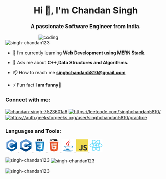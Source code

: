 <h1 align="center">Hi 👋, I'm Chandan Singh</h1>
<h3 align="center">A passionate Software Engineer from India.</h3>
<img align="right" alt="coding" width="400" src="https://cdn.dribbble.com/users/1162077/screenshots/3848914/programmer.gif" >

<p align="left"> <img src="https://komarev.com/ghpvc/?username=singh-chandan123&label=Profile%20views&color=0e75b6&style=flat" alt="singh-chandan123" /> </p>

- 🌱 I’m currently learning **Web Development using MERN Stack.**

- 💬 Ask me about **C++,Data Structures and Algorithms.**

- 📫 How to reach me **singhchandan5810@gmail.com**

- ⚡ Fun fact **I am funny🤣**

<h3 align="left">Connect with me:</h3>
<p align="left">
<a href="https://linkedin.com/in/chandan-singh-7523601a6" target="blank"><img align="center" src="https://raw.githubusercontent.com/rahuldkjain/github-profile-readme-generator/master/src/images/icons/Social/linked-in-alt.svg" alt="chandan-singh-7523601a6" height="30" width="40" /></a>
<a href="https://www.leetcode.com/https://leetcode.com/singhchandan5810/" target="blank"><img align="center" src="https://raw.githubusercontent.com/rahuldkjain/github-profile-readme-generator/master/src/images/icons/Social/leet-code.svg" alt="https://leetcode.com/singhchandan5810/" height="30" width="40" /></a>
<a href="https://auth.geeksforgeeks.org/user/https://auth.geeksforgeeks.org/user/singhchandan5810/practice" target="blank"><img align="center" src="https://raw.githubusercontent.com/rahuldkjain/github-profile-readme-generator/master/src/images/icons/Social/geeks-for-geeks.svg" alt="https://auth.geeksforgeeks.org/user/singhchandan5810/practice" height="30" width="40" /></a>
</p>

<h3 align="left">Languages and Tools:</h3>
<p align="left"> <a href="https://www.cprogramming.com/" target="_blank" rel="noreferrer"> <img src="https://raw.githubusercontent.com/devicons/devicon/master/icons/c/c-original.svg" alt="c" width="40" height="40"/> </a> <a href="https://www.w3schools.com/cpp/" target="_blank" rel="noreferrer"> <img src="https://raw.githubusercontent.com/devicons/devicon/master/icons/cplusplus/cplusplus-original.svg" alt="cplusplus" width="40" height="40"/> </a> <a href="https://www.w3schools.com/css/" target="_blank" rel="noreferrer"> <img src="https://raw.githubusercontent.com/devicons/devicon/master/icons/css3/css3-original-wordmark.svg" alt="css3" width="40" height="40"/> </a> <a href="https://www.w3.org/html/" target="_blank" rel="noreferrer"> <img src="https://raw.githubusercontent.com/devicons/devicon/master/icons/html5/html5-original-wordmark.svg" alt="html5" width="40" height="40"/> </a> <a href="https://www.java.com" target="_blank" rel="noreferrer"> <img src="https://raw.githubusercontent.com/devicons/devicon/master/icons/java/java-original.svg" alt="java" width="40" height="40"/> </a>  <a href="https://developer.mozilla.org/en-US/docs/Web/JavaScript" target="_blank" rel="noreferrer"> <img src="https://raw.githubusercontent.com/devicons/devicon/master/icons/javascript/javascript-original.svg" alt="javascript" width="40" height="40"/> </a> <a href="https://developer.mozilla.org/en-US/docs/Web/React" target="_blank" rel="noreferrer"> <img src="https://raw.githubusercontent.com/devicons/devicon/master/icons/react/react-original.svg" alt="react" width="40" height="40"/><a/> </p>

<p><img align="left" src="https://github-readme-stats.vercel.app/api/top-langs?username=singh-chandan123&show_icons=true&locale=en&layout=compact" alt="singh-chandan123" /></p>

<p>&nbsp;<img align="center" src="https://github-readme-stats.vercel.app/api?username=singh-chandan123&show_icons=true&locale=en" alt="singh-chandan123" /></p>

<p><img align="center" src="https://github-readme-streak-stats.herokuapp.com/?user=singh-chandan123&" alt="singh-chandan123" /></p>

